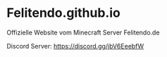# Felitendo.github.io
Offizielle Website vom Minecraft Server Felitendo.de

Discord Server: https://discord.gg/jbV6EeebfW
